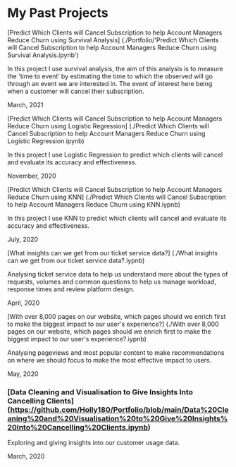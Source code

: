 # My Past Projects



[Predict Which Clients will Cancel Subscription to help Account Managers Reduce Churn using Survival Analysis] (./Portfolio/'Predict Which Clients will Cancel Subscription to help Account Managers Reduce Churn using Survival Analysis.ipynb')

In this project I use survival analysis, the aim of this analysis is to measure the 'time to event’ by estimating the time to which the observed will go through an event we are interested in. The event of interest here being when a customer will cancel their subscription. 

March, 2021

[Predict Which Clients will Cancel Subscription to help Account Managers Reduce Churn using Logistic Regression] (./Predict Which Clients will Cancel Subscription to help Account Managers Reduce Churn using Logistic Regression.ipynb)

In this project I use Logistic Regression to predict which clients will cancel and evaluate its accuracy and effectiveness. 

November, 2020

[Predict Which Clients will Cancel Subscription to help Account Managers Reduce Churn using KNN] (./Predict Which Clients will Cancel Subscription to help Account Managers Reduce Churn using KNN.iypnb)

In this project I use KNN to predict which clients will cancel and evaluate its accuracy and effectiveness. 

July, 2020

[What insights can we get from our ticket service data?] (./What insights can we get from our ticket service data?.iypnb)

Analysing ticket service data to help us understand more about the types of requests, volumes and common questions to help us manage workload, response times and review platform design.

April, 2020

[With over 8,000 pages on our website, which pages should we enrich first to make the biggest impact to our user's experience?] (./With over 8,000 pages on our website, which pages should we enrich first to make the biggest impact to our user's experience?.iypnb)

Analysing pageviews and most popular content to make recommendations on where we should focus to make the most effective impact to users.

May, 2020

### [Data Cleaning and Visualisation to Give Insights Into Cancelling Clients] (https://github.com/Holly180/Portfolio/blob/main/Data%20Cleaning%20and%20Visualisation%20to%20Give%20Insights%20Into%20Cancelling%20Clients.ipynb)

Exploring and giving insights into our customer usage data. 

March, 2020